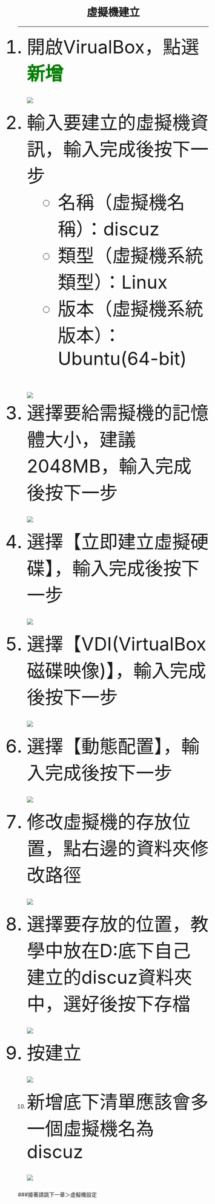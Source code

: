 # **<center>虛擬機建立**

---

<ol><font size="10">
  <li>開啟VirualBox，點選<font color='green'><b>新增</b></font>
  <br><img src='../img/virtual/part1_1.png'>
  <li>輸入要建立的虛擬機資訊，輸入完成後按下一步
    <ul>
      <li>名稱（虛擬機名稱）：discuz
      <li>類型（虛擬機系統類型）：Linux
      <li>版本（虛擬機系統版本）：Ubuntu(64-bit)
    </ul>
    <br><img src='../img/virtual/part1_2.png'>
  <li>選擇要給需擬機的記憶體大小，建議2048MB，輸入完成後按下一步
  <br><img src='../img/virtual/part1_3.png'>
  <li>選擇【立即建立虛擬硬碟】，輸入完成後按下一步
  <br><img src='../img/virtual/part1_4.png'>
  <li>選擇【VDI(VirtualBox 磁碟映像)】，輸入完成後按下一步
  <br><img src='../img/virtual/part1_5.png'>
  <li>選擇【動態配置】，輸入完成後按下一步
  <br><img src='../img/virtual/part1_6.png'>
  <li>修改虛擬機的存放位置，點右邊的資料夾修改路徑
  <br><img src='../img/virtual/part1_7.png'>
  <li>選擇要存放的位置，教學中放在D:底下自己建立的discuz資料夾中，選好後按下存檔
  <br><img src='../img/virtual/part1_8.png'>
  <li>按建立
  <br><img src='../img/virtual/part1_9.png'>
  <li>新增底下清單應該會多一個虛擬機名為discuz
  <br><img src='../img/virtual/part1_10.png'>
</font></ol>

###接著請跳下一章＞虛擬機設定